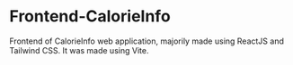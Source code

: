 
# Frontend-CalorieInfo
Frontend of CalorieInfo web application, majorily made using ReactJS and Tailwind CSS. It was made using Vite.
